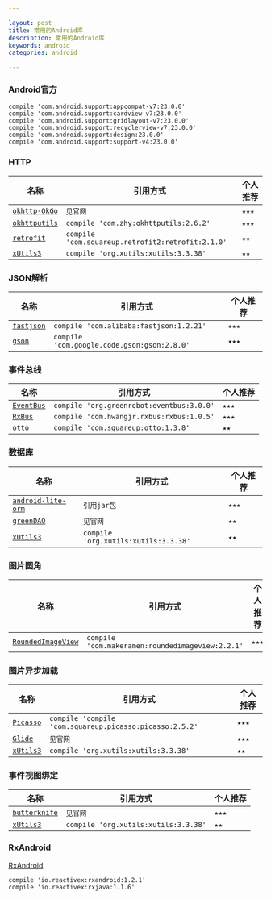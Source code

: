 ```yaml
---

layout: post
title: 常用的Android库
description: 常用的Android库
keywords: android
categories: android

---
```



### Android官方

```
compile 'com.android.support:appcompat-v7:23.0.0'
compile 'com.android.support:cardview-v7:23.0.0'
compile 'com.android.support:gridlayout-v7:23.0.0'
compile 'com.android.support:recyclerview-v7:23.0.0'
compile 'com.android.support:design:23.0.0'
compile 'com.android.support:support-v4:23.0.0'
```

### HTTP

|名称|引用方式|个人推荐|
|---|---|---|
|[`okhttp-OkGo`](https://github.com/jeasonlzy/okhttp-OkGo)|`见官网`|`★★★`|
|[`okhttputils`](https://github.com/hongyangAndroid/okhttputils)|`compile 'com.zhy:okhttputils:2.6.2'`|`★★★`|
|[`retrofit`](https://github.com/square/retrofit)|`compile 'com.squareup.retrofit2:retrofit:2.1.0'`|`★★`|
|[`xUtils3`](https://github.com/wyouflf/xUtils3)|`compile 'org.xutils:xutils:3.3.38'`|`★★`|

### JSON解析

|名称|引用方式|个人推荐|
|---|---|---|
|[`fastjson`](https://github.com/alibaba/fastjson)|`compile 'com.alibaba:fastjson:1.2.21'`|`★★★`|
|[`gson`](https://github.com/google/gson)|`compile 'com.google.code.gson:gson:2.8.0'`|`★★★`|


### 事件总线

|名称|引用方式|个人推荐|
|---|---|---|
|[`EventBus`](https://github.com/greenrobot/EventBus)|`compile 'org.greenrobot:eventbus:3.0.0'`|`★★★`|
|[`RxBus`](https://github.com/AndroidKnife/RxBus)|`compile 'com.hwangjr.rxbus:rxbus:1.0.5'`|`★★★`|
|[`otto`](https://github.com/square/otto)|`compile 'com.squareup:otto:1.3.8'`|`★★`|

### 数据库

|名称|引用方式|个人推荐|
|---|---|---|
|[`android-lite-orm`](https://github.com/litesuits/android-lite-orm)|`引用jar包`|`★★★`|
|[`greenDAO`](https://github.com/greenrobot/greenDAO)|`见官网`|`★★`|
|[`xUtils3`](https://github.com/wyouflf/xUtils3)|`compile 'org.xutils:xutils:3.3.38'`|`★★`|

### 图片圆角

|名称|引用方式|个人推荐|
|---|---|---|
|[`RoundedImageView`](https://github.com/vinc3m1/RoundedImageView)|`compile 'com.makeramen:roundedimageview:2.2.1'`|`★★★`|

### 图片异步加载

|名称|引用方式|个人推荐|
|---|---|---|
|[`Picasso`](https://github.com/square/picasso)|`compile 'compile 'com.squareup.picasso:picasso:2.5.2'`|`★★★`|
|[`Glide`](https://github.com/bumptech/glide)|`见官网`|`★★★`|
|[`xUtils3`](https://github.com/wyouflf/xUtils3)|`compile 'org.xutils:xutils:3.3.38'`|`★★`|

### 事件视图绑定

|名称|引用方式|个人推荐|
|---|---|---|
|[`butterknife`](https://github.com/JakeWharton/butterknife)|`见官网`|`★★★`|
|[`xUtils3`](https://github.com/wyouflf/xUtils3)|`compile 'org.xutils:xutils:3.3.38'`|`★★`|

### RxAndroid

[RxAndroid](https://github.com/ReactiveX/RxAndroid)

```
compile 'io.reactivex:rxandroid:1.2.1'
compile 'io.reactivex:rxjava:1.1.6'
```



